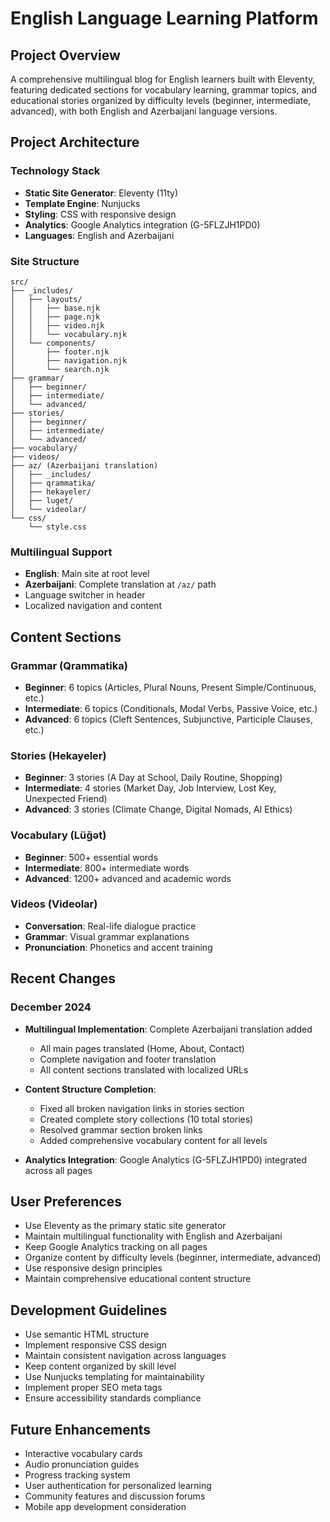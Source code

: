 # English Language Learning Platform

## Project Overview
A comprehensive multilingual blog for English learners built with Eleventy, featuring dedicated sections for vocabulary learning, grammar topics, and educational stories organized by difficulty levels (beginner, intermediate, advanced), with both English and Azerbaijani language versions.

## Project Architecture

### Technology Stack
- **Static Site Generator**: Eleventy (11ty)
- **Template Engine**: Nunjucks
- **Styling**: CSS with responsive design
- **Analytics**: Google Analytics integration (G-5FLZJH1PD0)
- **Languages**: English and Azerbaijani

### Site Structure
```
src/
├── _includes/
│   ├── layouts/
│   │   ├── base.njk
│   │   ├── page.njk
│   │   ├── video.njk
│   │   └── vocabulary.njk
│   └── components/
│       ├── footer.njk
│       ├── navigation.njk
│       └── search.njk
├── grammar/
│   ├── beginner/
│   ├── intermediate/
│   └── advanced/
├── stories/
│   ├── beginner/
│   ├── intermediate/
│   └── advanced/
├── vocabulary/
├── videos/
├── az/ (Azerbaijani translation)
│   ├── _includes/
│   ├── qrammatika/
│   ├── hekayeler/
│   ├── luget/
│   └── videolar/
└── css/
    └── style.css
```

### Multilingual Support
- **English**: Main site at root level
- **Azerbaijani**: Complete translation at `/az/` path
- Language switcher in header
- Localized navigation and content

## Content Sections

### Grammar (Qrammatika)
- **Beginner**: 6 topics (Articles, Plural Nouns, Present Simple/Continuous, etc.)
- **Intermediate**: 6 topics (Conditionals, Modal Verbs, Passive Voice, etc.)
- **Advanced**: 6 topics (Cleft Sentences, Subjunctive, Participle Clauses, etc.)

### Stories (Hekayeler)
- **Beginner**: 3 stories (A Day at School, Daily Routine, Shopping)
- **Intermediate**: 4 stories (Market Day, Job Interview, Lost Key, Unexpected Friend)
- **Advanced**: 3 stories (Climate Change, Digital Nomads, AI Ethics)

### Vocabulary (Lüğət)
- **Beginner**: 500+ essential words
- **Intermediate**: 800+ intermediate words
- **Advanced**: 1200+ advanced and academic words

### Videos (Videolar)
- **Conversation**: Real-life dialogue practice
- **Grammar**: Visual grammar explanations
- **Pronunciation**: Phonetics and accent training

## Recent Changes

### December 2024
- **Multilingual Implementation**: Complete Azerbaijani translation added
  - All main pages translated (Home, About, Contact)
  - Complete navigation and footer translation
  - All content sections translated with localized URLs
  
- **Content Structure Completion**: 
  - Fixed all broken navigation links in stories section
  - Created complete story collections (10 total stories)
  - Resolved grammar section broken links
  - Added comprehensive vocabulary content for all levels
  
- **Analytics Integration**: Google Analytics (G-5FLZJH1PD0) integrated across all pages

## User Preferences
- Use Eleventy as the primary static site generator
- Maintain multilingual functionality with English and Azerbaijani
- Keep Google Analytics tracking on all pages
- Organize content by difficulty levels (beginner, intermediate, advanced)
- Use responsive design principles
- Maintain comprehensive educational content structure

## Development Guidelines
- Use semantic HTML structure
- Implement responsive CSS design
- Maintain consistent navigation across languages
- Keep content organized by skill level
- Use Nunjucks templating for maintainability
- Implement proper SEO meta tags
- Ensure accessibility standards compliance

## Future Enhancements
- Interactive vocabulary cards
- Audio pronunciation guides
- Progress tracking system
- User authentication for personalized learning
- Community features and discussion forums
- Mobile app development consideration
